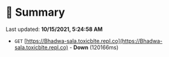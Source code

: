 # 📖 Summary
Last updated: **10/15/2021, 5:24:58 AM**

- `GET` [https://Bhadwa-sala.toxicblte.repl.co](https://Bhadwa-sala.toxicblte.repl.co) - **Down** (120166ms)
